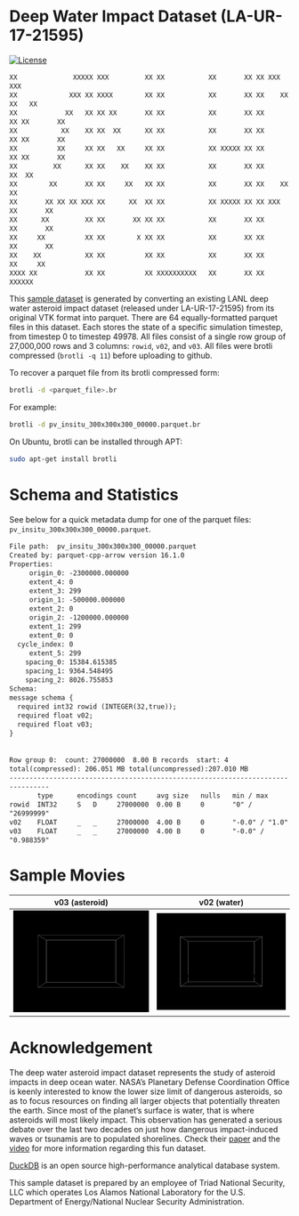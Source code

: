 # Deep Water Impact Dataset (LA-UR-17-21595)

[![License](https://licensebuttons.net/l/by/4.0/88x31.png)](https://creativecommons.org/licenses/by/4.0/)

```
XX              XXXXX XXX         XX XX           XX       XX XX XXX         XXX
XX             XXX XX XXXX        XX XX           XX       XX XX    XX     XX   XX
XX            XX   XX XX XX       XX XX           XX       XX XX      XX XX       XX
XX           XX    XX XX  XX      XX XX           XX       XX XX      XX XX       XX
XX          XX     XX XX   XX     XX XX           XX XXXXX XX XX      XX XX       XX
XX         XX      XX XX    XX    XX XX           XX       XX XX     XX  XX
XX        XX       XX XX     XX   XX XX           XX       XX XX    XX   XX
XX       XX XX XX XXX XX      XX  XX XX           XX XXXXX XX XX XXX     XX       XX
XX      XX         XX XX       XX XX XX           XX       XX XX         XX       XX
XX     XX          XX XX        X XX XX           XX       XX XX         XX       XX
XX    XX           XX XX          XX XX           XX       XX XX          XX     XX
XXXX XX            XX XX          XX XXXXXXXXXX   XX       XX XX            XXXXXX
```

This [sample dataset](data) is generated by converting an existing LANL deep water asteroid impact dataset (released under LA-UR-17-21595) from its original VTK format into parquet. There are 64 equally-formatted parquet files in this dataset. Each stores the state of a specific simulation timestep, from timestep 0 to timestep 49978. All files consist of a single row group of 27,000,000 rows and 3 columns: `rowid`, `v02`, and `v03`. All files were brotli compressed (`brotli -q 11`) before uploading to github.

To recover a parquet file from its brotli compressed form:

```bash
brotli -d <parquet_file>.br
```

For example:

```bash
brotli -d pv_insitu_300x300x300_00000.parquet.br
```

On Ubuntu, brotli can be installed through APT:

```bash
sudo apt-get install brotli
```

# Schema and Statistics

See below for a quick metadata dump for one of the parquet files: `pv_insitu_300x300x300_00000.parquet`.

```
File path:  pv_insitu_300x300x300_00000.parquet
Created by: parquet-cpp-arrow version 16.1.0
Properties:
     origin_0: -2300000.000000
     extent_4: 0
     extent_3: 299
     origin_1: -500000.000000
     extent_2: 0
     origin_2: -1200000.000000
     extent_1: 299
     extent_0: 0
  cycle_index: 0
     extent_5: 299
    spacing_0: 15384.615385
    spacing_1: 9364.548495
    spacing_2: 8026.755853
Schema:
message schema {
  required int32 rowid (INTEGER(32,true));
  required float v02;
  required float v03;
}


Row group 0:  count: 27000000  8.00 B records  start: 4  total(compressed): 206.051 MB total(uncompressed):207.010 MB 
--------------------------------------------------------------------------------
       type      encodings count     avg size   nulls   min / max
rowid  INT32     S   D     27000000  0.00 B     0       "0" / "26999999"
v02    FLOAT     _   _     27000000  4.00 B     0       "-0.0" / "1.0"
v03    FLOAT     _   _     27000000  4.00 B     0       "-0.0" / "0.988359"

```

# Sample Movies

| v03 (asteroid) | v02 (water) |
| :---: | :---: |
| ![asteroid](v03.gif) | ![water](v02.gif) |

# Acknowledgement

The deep water asteroid impact dataset represents the study of asteroid impacts in deep ocean water. NASA’s Planetary Defense Coordination Office is keenly interested to know the lower size limit of dangerous asteroids, so as to focus resources on finding all larger objects that potentially threaten the earth. Since most of the planet’s surface is water, that is where asteroids will most likely impact. This observation has generated a serious debate over the last two decades on just how dangerous impact-induced waves or tsunamis are to populated shorelines. Check their [paper](https://datascience.dsscale.org/wp-content/uploads/2017/08/VisualizationAndAnalysisOfThreatsFromAsteroidOceanImpacts.pdf) and the [video](https://www.youtube.com/watch?v=yeXcgnj8AG0) for more information regarding this fun dataset.

[DuckDB](https://duckdb.org/) is an open source high-performance analytical database system.

This sample dataset is prepared by an employee of Triad National Security, LLC which operates Los Alamos National Laboratory for the U.S. Department of Energy/National Nuclear Security Administration.

